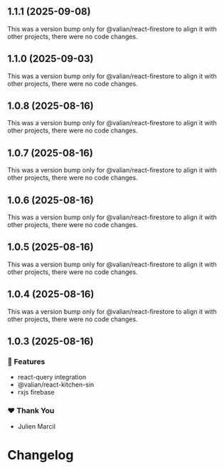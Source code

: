 ## 1.1.1 (2025-09-08)

This was a version bump only for @valian/react-firestore to align it with other projects, there were no code changes.

## 1.1.0 (2025-09-03)

This was a version bump only for @valian/react-firestore to align it with other projects, there were no code changes.

## 1.0.8 (2025-08-16)

This was a version bump only for @valian/react-firestore to align it with other projects, there were no code changes.

## 1.0.7 (2025-08-16)

This was a version bump only for @valian/react-firestore to align it with other projects, there were no code changes.

## 1.0.6 (2025-08-16)

This was a version bump only for @valian/react-firestore to align it with other projects, there were no code changes.

## 1.0.5 (2025-08-16)

This was a version bump only for @valian/react-firestore to align it with other projects, there were no code changes.

## 1.0.4 (2025-08-16)

This was a version bump only for @valian/react-firestore to align it with other projects, there were no code changes.

## 1.0.3 (2025-08-16)

### 🚀 Features

- react-query integration
- @valian/react-kitchen-sin
- rxjs firebase

### ❤️ Thank You

- Julien Marcil

# Changelog

